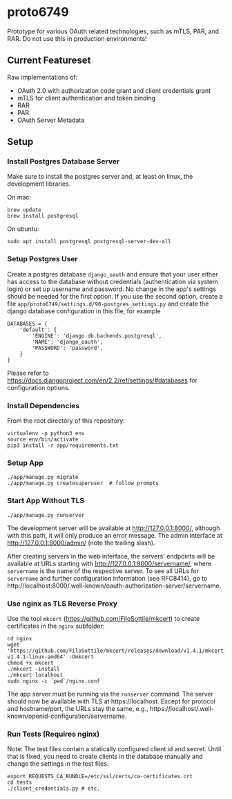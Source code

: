 # proto6749
Prototype for various OAuth related technologies, such as mTLS, PAR, and RAR. Do not use this in production environments!

## Current Featureset

Raw implementations of:

* OAuth 2.0 with authorization code grant and client credentials grant
* mTLS for client authentication and token binding
* RAR
* PAR
* OAuth Server Metadata

## Setup

### Install Postgres Database Server

Make sure to install the postgres server and, at least on linux, the development libraries.

On mac:
```
brew update
brew install postgresql
```

On ubuntu:
```
sudo apt install postgresql postgresql-server-dev-all
```

### Setup Postgres User

Create a postgres database `django_oauth` and ensure that your user
either has access to the database without credentials (authentication
via system login) or set up username and password. No change in the
app's settings should be needed for the first option. If you use the
second option, create a file
`app/proto6749/settings.d/90-postgres_settings.py` and create the
django database configuration in this file, for example

```
DATABASES = {
    'default': {
        'ENGINE': 'django.db.backends.postgresql',
        'NAME': 'django_oauth',
        'PASSWORD': 'password',
    }
}
```

Please refer to https://docs.djangoproject.com/en/2.2/ref/settings/#databases for configuration options.

### Install Dependencies

From the root directory of this repository:

```
virtualenv -p python3 env
source env/bin/activate
pip3 install -r app/requirements.txt
```

### Setup App

```
./app/manage.py migrate
./app/manage.py createsuperuser  # follow prompts
```

### Start App Without TLS
```
./app/manage.py runserver
```

The development server will be available at http://127.0.0.1:8000/, although with this path, it will only produce an error message. The admin interface at http://127.0.0.1:8000/admin/ (note the trailing slash).

After creating servers in the web interface, the servers' endpoints will be available at URLs starting with http://127.0.0.1:8000/servername/, where `servername` is the name of the respective server. To see all URLs for `servername` and further configuration information (see RFC8414), go to http://localhost:8000/.well-known/oauth-authorization-server/servername.

### Use nginx as TLS Reverse Proxy
Use the tool `mkcert` (https://github.com/FiloSottile/mkcert) to create certificates in the `nginx` subfolder:

```
cd nginx
wget 'https://github.com/FiloSottile/mkcert/releases/download/v1.4.1/mkcert-v1.4.1-linux-amd64' -Omkcert
chmod +x mkcert
./mkcert -install
./mkcert localhost
sudo nginx -c `pwd`/nginx.conf
```

The app server must be running via the `runserver` command. The server should now be available with TLS at https://localhost. Except for protocol and hostname/port, the URLs stay the same, e.g., https://localhost/.well-known/openid-configuration/servername.

### Run Tests (Requires nginx)
Note: The test files contain a statically configured client id and
secret. Until that is fixed, you need to create clients in the
database manually and change the settings in the test files.

```
export REQUESTS_CA_BUNDLE=/etc/ssl/certs/ca-certificates.crt
cd tests
./client_credentials.py # etc.
```
